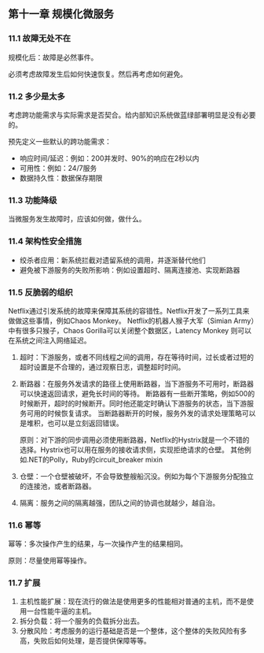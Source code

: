 ## 第十一章 规模化微服务

### 11.1 故障无处不在

规模化后：故障是必然事件。

必须考虑故障发生后如何快速恢复。然后再考虑如何避免。

### 11.2 多少是太多

考虑跨功能需求与实际需求是否契合。给内部知识系统做蓝绿部署明显是没有必要的。

预先定义一些默认的跨功能需求：

* 响应时间/延迟：例如：200并发时、90%的响应在2秒以内
* 可用性：例如：24/7服务
* 数据持久性：数据保存期限


### 11.3 功能降级

当微服务发生故障时，应该如何做，做什么。

### 11.4 架构性安全措施

* 绞杀者应用：新系统拦截对遗留系统的调用，并逐渐替代他们
* 避免被下游服务的失败所影响：例如设置超时、隔离连接池、实现断路器

### 11.5 反脆弱的组织

Netflix通过引发系统的故障来保障其系统的容错性。Netflix开发了一系列工具来做做这些事情，例如Chaos Monkey。
Netflix的机器人猴子大军（Simian Army）中有很多只猴子，Chaos Gorilla可以关闭整个数据区，Latency Monkey
则可以在系统之间注入网络延迟。

1. 超时：下游服务，或者不同线程之间的调用，存在等待时间，过长或者过短的超时设置是不合理的，通过观察日志，调整超时时间。
2. 断路器：在服务外发请求的路径上使用断路器，当下游服务不可用时，断路器可以快速返回请求，避免长时间的等待。
    断路器有一些断开策略，例如500的时候断开，超时的时候断开。同时他还能定时确认下游服务的状态，当下游服务可用的时候恢复请求。
    当断路器断开的时候，服务外发的请求处理策略可以是堆积，也可以是立刻返回错误。
    
    原则：对下游的同步调用必须使用断路器，Netflix的Hystrix就是一个不错的选择。Hystrix也可以用在服务的接收请求侧，实现拒绝请求的仓壁。
    其他例如.NET的Polly，Ruby的circuit_breaker mixin
    
3. 仓壁：一个仓壁被破坏，不会导致整艘船沉没。例如为每个下游服务分配独立的连接池，或者断路器。
4. 隔离：服务之间的隔离越强，团队之间的协调也就越少，越自治。

### 11.6 幂等

幂等：多次操作产生的结果，与一次操作产生的结果相同。

原则：尽量使用幂等操作。

### 11.7 扩展

1. 主机性能扩展：现在流行的做法是使用更多的性能相对普通的主机，而不是使用一台性能牛逼的主机。
2. 拆分负载：将一个服务的负载拆分出去。
3. 分散风险：考虑服务的运行基础是否是一个整体，这个整体的失败风险有多高，失败后如何处理，是否提供保障等等。